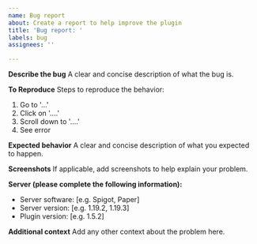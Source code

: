 ```yaml
---
name: Bug report
about: Create a report to help improve the plugin
title: 'Bug report: '
labels: bug
assignees: ''

---
```


**Describe the bug**
A clear and concise description of what the bug is.

**To Reproduce**
Steps to reproduce the behavior:
1. Go to '...'
2. Click on '....'
3. Scroll down to '....'
4. See error

**Expected behavior**
A clear and concise description of what you expected to happen.

**Screenshots**
If applicable, add screenshots to help explain your problem.

**Server (please complete the following information):**
 - Server software: [e.g. Spigot, Paper]
 - Server version: [e.g. 1.19.2, 1.19.3]
 - Plugin version: [e.g. 1.5.2]

**Additional context**
Add any other context about the problem here.
